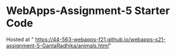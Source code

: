 # WebApps-Assignment-5 Starter Code
Hosted at " https://44-563-webapps-f21.github.io/webapps-s21-assignment-5-GantaRadhika/animals.html"
